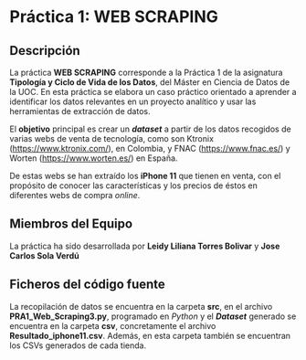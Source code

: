 # Práctica 1: WEB SCRAPING

## Descripción
La práctica **WEB SCRAPING** corresponde a la Práctica 1 de la asignatura **Tipología y Ciclo de Vida de los Datos**, del Máster en Ciencia de Datos de la UOC. En esta práctica se elabora un caso práctico orientado a aprender a identificar los datos relevantes en un proyecto analítico y usar las herramientas de extracción de datos.

El **objetivo** principal es crear un **_dataset_** a partir de los datos recogidos de varias webs de venta de tecnología, como son Ktronix (https://www.ktronix.com/), en Colombia, y FNAC (https://www.fnac.es/) y Worten (https://www.worten.es/) en España.

De estas webs se han extraído los **iPhone 11** que tienen en venta, con el propósito de conocer las características y los precios de éstos en diferentes webs de compra _online_.


## Miembros del Equipo
La práctica ha sido desarrollada por **Leidy Liliana Torres Bolivar** y **Jose Carlos Sola Verdú**


## Ficheros del código fuente

La recopilación de datos se encuentra en la carpeta **src**, en el archivo **PRA1_Web_Scraping3.py**, programado en _Python_ y el **_Dataset_** generado se encuentra en la carpeta **csv**, concretamente el archivo **Resultado_iphone11.csv**. Además, en esta carpeta también se encuentran los CSVs generados de cada tienda.

